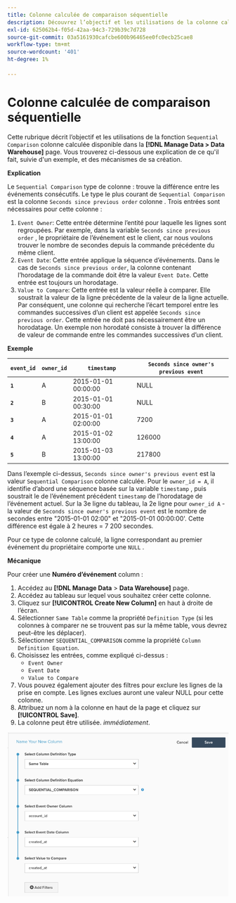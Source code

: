 ```yaml
---
title: Colonne calculée de comparaison séquentielle
description: Découvrez l’objectif et les utilisations de la colonne calculée Comparaison séquentielle .
exl-id: 625062b4-f05d-42aa-94c3-729b39c7d728
source-git-commit: 03a5161930cafcbe600b96465ee0fc0ecb25cae8
workflow-type: tm+mt
source-wordcount: '401'
ht-degree: 1%

---
```


# Colonne calculée de comparaison séquentielle

Cette rubrique décrit l’objectif et les utilisations de la fonction `Sequential Comparison` colonne calculée disponible dans la **[!DNL Manage Data > Data Warehouse]** page. Vous trouverez ci-dessous une explication de ce qu&#39;il fait, suivie d&#39;un exemple, et des mécanismes de sa création.

**Explication**

Le `Sequential Comparison` type de colonne : trouve la différence entre les événements consécutifs. Le type le plus courant de `Sequential Comparison` est la colonne `Seconds since previous order` colonne . Trois entrées sont nécessaires pour cette colonne :

1. `Event Owner`: Cette entrée détermine l’entité pour laquelle les lignes sont regroupées. Par exemple, dans la variable `Seconds since previous order` , le propriétaire de l’événement est le client, car nous voulons trouver le nombre de secondes depuis la commande précédente du même client.
1. `Event Date`: Cette entrée applique la séquence d’événements. Dans le cas de `Seconds since previous order`, la colonne contenant l’horodatage de la commande doit être la valeur `Event Date`. Cette entrée est toujours un horodatage.
1. `Value to Compare`: Cette entrée est la valeur réelle à comparer. Elle soustrait la valeur de la ligne précédente de la valeur de la ligne actuelle. Par conséquent, une colonne qui recherche l’écart temporel entre les commandes successives d’un client est appelée `Seconds since previous order`. Cette entrée ne doit pas nécessairement être un horodatage. Un exemple non horodaté consiste à trouver la différence de valeur de commande entre les commandes successives d’un client.

**Exemple**

| **`event_id`** | **`owner_id`** | **`timestamp`** | **`Seconds since owner's previous event`** |
|--- |--- |--- |--- |
| **`1`** | A | 2015-01-01 00:00:00 | NULL |
| **`2`** | B | 2015-01-01 00:30:00 | NULL |
| **`3`** | A | 2015-01-01 02:00:00 | 7200 |
| **`4`** | A | 2015-01-02 13:00:00 | 126000 |
| **`5`** | B | 2015-01-03 13:00:00 | 217800 |

Dans l’exemple ci-dessus, `Seconds since owner's previous event` est la valeur `Sequential Comparison` colonne calculée. Pour le `owner_id = A`, il identifie d’abord une séquence basée sur la variable `timestamp` , puis soustrait le de l’événement précédent `timestamp` de l’horodatage de l’événement actuel. Sur la 3e ligne du tableau, la 2e ligne pour `owner_id A` - la valeur de `Seconds since owner's previous event` est le nombre de secondes entre &quot;2015-01-01 02:00&quot; et &quot;2015-01-01 00:00:00&#39;. Cette différence est égale à 2 heures = 7 200 secondes.

Pour ce type de colonne calculé, la ligne correspondant au premier événement du propriétaire comporte une `NULL` .

**Mécanique**

Pour créer une **Numéro d’événement** column :

1. Accédez au **[!DNL Manage Data** > **Data Warehouse]** page.
1. Accédez au tableau sur lequel vous souhaitez créer cette colonne.
1. Cliquez sur **[!UICONTROL Create New Column]** en haut à droite de l’écran.
1. Sélectionner `Same Table` comme la propriété `Definition Type` (si les colonnes à comparer ne se trouvent pas sur la même table, vous devrez peut-être les déplacer).
1. Sélectionner `SEQUENTIAL_COMPARISON` comme la propriété `Column Definition Equation`.
1. Choisissez les entrées, comme expliqué ci-dessus :
   - `Event Owner`
   - `Event Date`
   - `Value to Compare`
1. Vous pouvez également ajouter des filtres pour exclure les lignes de la prise en compte. Les lignes exclues auront une valeur NULL pour cette colonne.
1. Attribuez un nom à la colonne en haut de la page et cliquez sur **[!UICONTROL Save]**.
1. La colonne peut être utilisée. *immédiatement*.

![SEC](../../assets/SEC_new.png)
